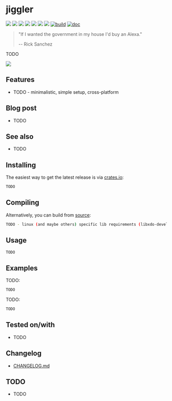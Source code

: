 # jiggler

[![](https://img.shields.io/github/stars/0xdea/jiggler.svg?style=flat&color=yellow)](https://github.com/0xdea/jiggler)
[![](https://img.shields.io/github/forks/0xdea/jiggler.svg?style=flat&color=green)](https://github.com/0xdea/jiggler)
[![](https://img.shields.io/github/watchers/0xdea/jiggler.svg?style=flat&color=red)](https://github.com/0xdea/jiggler)
[![](https://img.shields.io/crates/v/jiggler?style=flat&color=green)](https://crates.io/crates/jiggler)
[![](https://img.shields.io/crates/d/jiggler?style=flat&color=red)](https://crates.io/crates/jiggler)
[![](https://img.shields.io/badge/twitter-%400xdea-blue.svg)](https://twitter.com/0xdea)
[![](https://img.shields.io/badge/mastodon-%40raptor-purple.svg)](https://infosec.exchange/@raptor)
[![build](https://github.com/0xdea/jiggler/actions/workflows/build.yml/badge.svg)](https://github.com/0xdea/jiggler/actions/workflows/build.yml)
[![doc](https://github.com/0xdea/jiggler/actions/workflows/doc.yml/badge.svg)](https://github.com/0xdea/jiggler/actions/workflows/doc.yml)

> "If I wanted the government in my house I'd buy an Alexa."
>
> -- Rick Sanchez

TODO

![](https://raw.githubusercontent.com/0xdea/jiggler/master/.img/screen01.png)

## Features

* TODO - minimalistic, simple setup, cross-platform

## Blog post

* TODO

## See also

* TODO

## Installing

The easiest way to get the latest release is via [crates.io](https://crates.io/crates/jiggler):

```sh
TODO
```

## Compiling

Alternatively, you can build from [source](https://github.com/0xdea/jiggler):

```sh
TODO - linux (and maybe others) specific lib requirements (libxdo-devel and similar)
```

## Usage

```sh
TODO
```

## Examples

TODO:

```sh
TODO
```

TODO:

```sh
TODO
```

## Tested on/with

* TODO

## Changelog

* [CHANGELOG.md](CHANGELOG.md)

## TODO

* TODO
